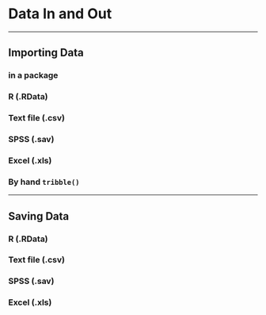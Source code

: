# Data In and Out

--------------------------------------

## Importing Data



### in a package

### R (.RData)

### Text file (.csv)

### SPSS (.sav)

### Excel (.xls)

### By hand `tribble()`


--------------------------------------

## Saving Data


### R (.RData)

### Text file (.csv)

### SPSS (.sav)

### Excel (.xls)






